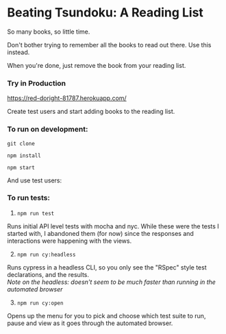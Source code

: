 # Beating Tsundoku: A Reading List

So many books, so little time.

Don't bother trying to remember all the books to read out there. Use this instead.

When you're done, just remove the book from your reading list.

### Try in Production

https://red-doright-81787.herokuapp.com/

Create test users and start adding books to the reading list.

### To run on development:

`git clone`  

`npm install`  

`npm start`  

And use test users:


### To run tests:

1) `npm run test`

Runs initial API level tests with mocha and nyc. While these were the tests I started with, I abandoned them (for now) since the responses and interactions were happening with the views.

2) `npm run cy:headless`

Runs cypress in a headless CLI, so you only see the "RSpec" style test declarations, and the results.  
_Note on the headless: doesn't seem to be much faster than running in the automated browser_

3) `npm run cy:open`  

Opens up the menu for you to pick and choose which test suite to run, pause and view as it goes through the automated browser.
